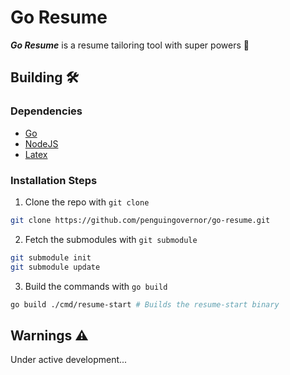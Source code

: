 # Go Resume

**_Go Resume_** is a resume tailoring tool with super powers 🚀

## Building 🛠

### Dependencies

- [Go](https://golang.org)
- [NodeJS](https://nodejs.org)
- [Latex](https://www.latex-project.org/)

### Installation Steps

1. Clone the repo with `git clone`

```sh
git clone https://github.com/penguingovernor/go-resume.git
```

2. Fetch the submodules with `git submodule`

```sh
git submodule init
git submodule update
```

3. Build the commands with `go build`

```sh
go build ./cmd/resume-start # Builds the resume-start binary
```

## Warnings ⚠

Under active development...
